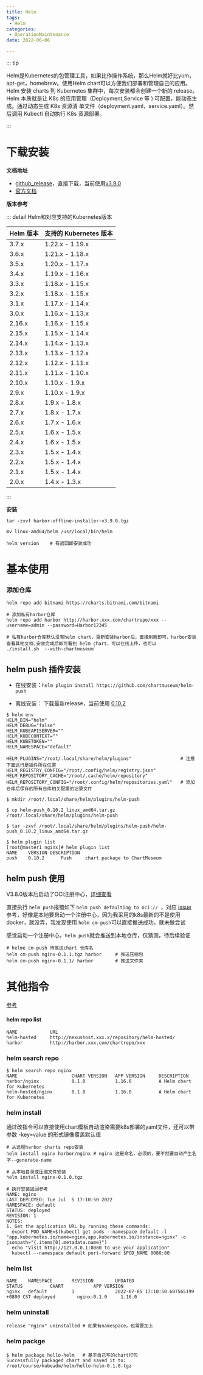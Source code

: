 ```yaml
---
title: Helm
tags:
 - Helm
categories:
 - OperationMaintenance
date: 2022-06-06

---
```


::: tip

Helm是Kubernetes的包管理工具，如果比作操作系统，那么Helm就好比yum，apt-get，homebrew。使用Helm chart可以方便我们部署和管理自己的应用。Helm 安装 charts 到 Kubernetes 集群中，每次安装都会创建一个新的 release。Helm 本质就是让 K8s 的应用管理（Deployment,Service 等 ) 可配置，能动态生成。通过动态生成 K8s 资源清 单文件（deployment.yaml，service.yaml）。然后调用 Kubectl 自动执行 K8s 资源部署。


:::

<!-- more -->

# 下载安装

**文档地址**

* [github_release](https://github.com/helm/helm/releases)，直接下载，当前使用[v3.9.0](https://get.helm.sh/helm-v3.9.0-linux-amd64.tar.gz)
* [官方文档](https://helm.sh/zh/docs/)

**版本参考**

::: detail Helm和对应支持的Kubernetes版本

| Helm 版本 | 支持的 Kubernetes 版本 |
| :-------- | :--------------------- |
| 3.7.x     | 1.22.x - 1.19.x        |
| 3.6.x     | 1.21.x - 1.18.x        |
| 3.5.x     | 1.20.x - 1.17.x        |
| 3.4.x     | 1.19.x - 1.16.x        |
| 3.3.x     | 1.18.x - 1.15.x        |
| 3.2.x     | 1.18.x - 1.15.x        |
| 3.1.x     | 1.17.x - 1.14.x        |
| 3.0.x     | 1.16.x - 1.13.x        |
| 2.16.x    | 1.16.x - 1.15.x        |
| 2.15.x    | 1.15.x - 1.14.x        |
| 2.14.x    | 1.14.x - 1.13.x        |
| 2.13.x    | 1.13.x - 1.12.x        |
| 2.12.x    | 1.12.x - 1.11.x        |
| 2.11.x    | 1.11.x - 1.10.x        |
| 2.10.x    | 1.10.x - 1.9.x         |
| 2.9.x     | 1.10.x - 1.9.x         |
| 2.8.x     | 1.9.x - 1.8.x          |
| 2.7.x     | 1.8.x - 1.7.x          |
| 2.6.x     | 1.7.x - 1.6.x          |
| 2.5.x     | 1.6.x - 1.5.x          |
| 2.4.x     | 1.6.x - 1.5.x          |
| 2.3.x     | 1.5.x - 1.4.x          |
| 2.2.x     | 1.5.x - 1.4.x          |
| 2.1.x     | 1.5.x - 1.4.x          |
| 2.0.x     | 1.4.x - 1.3.x          |

:::

**安装**

```shell
tar -zxvf harbor-offline-installer-v3.9.0.tgz

mv linux-amd64/helm /usr/local/bin/helm

helm version	# 有返回即安装成功
```

# 基本使用

### 添加仓库

```shell
helm repo add bitnami https://charts.bitnami.com/bitnami

# 添加私有harbor仓库
helm repo add harbor http://harbor.xxx.com/chartrepo/xxx --username=admin --password=Harbor12345

# 私有harbor仓库默认没有helm chart，重新安装harbor后，直接刷新即可，harbor安装查看其他文档,安装完成后即可看到 helm chart，可以在线上传，也可以
./install.sh  --with-chartmuseum`
```

## helm push 插件安装

* 在线安装：`helm plugin install https://github.com/chartmuseum/helm-push`

* 离线安装： 下载最新release，当前使用 [0.10.2](https://github.com/chartmuseum/helm-push)

```shell
$ helm env
HELM_BIN="helm"
HELM_DEBUG="false"
HELM_KUBEAPISERVER=""
HELM_KUBECONTEXT=""
HELM_KUBETOKEN=""
HELM_NAMESPACE="default"

HELM_PLUGINS="/root/.local/share/helm/plugins"					# 注意下面这行是插件所在位置
HELM_REGISTRY_CONFIG="/root/.config/helm/registry.json"
HELM_REPOSITORY_CACHE="/root/.cache/helm/repository"
HELM_REPOSITORY_CONFIG="/root/.config/helm/repositories.yaml"	# 添加仓库后保存的所有仓库相关配置的记录文件

$ mkdir /root/.local/share/helm/plugins/helm-push

$ cp helm-push_0.10.2_linux_amd64.tar.gz /root/.local/share/helm/plugins/helm-push

$ tar -zxvf /root/.local/share/helm/plugins/helm-push/helm-push_0.10.2_linux_amd64.tar.gz 

$ helm plugin list
[root@master1 nginx]# helm plugin list
NAME	VERSION	DESCRIPTION                      
push	0.10.2  	Push	 chart package to ChartMuseum
```

## helm push 使用

V3.8.0版本后启动了OCI注册中心，[详细查看](https://helm.sh/zh/docs/topics/registries/)

直接执行 `helm push`报错如下 `helm push defaulting to oci:// `，对应 [issue](https://github.com/chartmuseum/helm-push/pull/110) 参考，好像是本地要启动一个注册中心，因为我采用的k8s最新的不是使用docker，就没弄，我发现使用 `helm cm-push`可以直接推送成功，就未做尝试

感觉启动一个注册中心，`helm push`就会推送到本地仓库，仅猜测，待后续验证

```shell
# helme cm-push 待推送chart 仓库名
helm cm-push nginx-0.1.1.tgz harbor		# 推送压缩包
helm cm-push nginx-0.1.1/ harbor		# 推送文件夹
```

# 其他指令

[参考](https://blog.csdn.net/twingao/article/details/104282223)

#### helm repo list

```shell
NAME            URL                                            
helm-hosted     http://nexushost.xxx.x/repository/helm-hosted/
harbor          http://harbor.xxx.com/chartrepo/xxx        
```

### helm search repo

```shell
$ helm search repo nginx
NAME                    CHART VERSION   APP VERSION     DESCRIPTION                
harbor/nginx            0.1.0           1.16.0          A Helm chart for Kubernetes
helm-hosted/nginx       0.1.0           1.16.0          A Helm chart for Kubernetes
```

### helm install

通过改指令可以直接使用chart模板自动渲染需要k8s部署的yaml文件，还可以带参数 -key=value 的形式镜像覆盖默认值

```shell
# 从远程harbor charts repo安装
helm install nginx harbor/nginx # nginx 这是命名，必须的，要不然要自动产生名字--generate-name

# 从本地目录或压缩文件安装
helm install nginx-0.1.0.tgz

# 执行安装返回参考
NAME: nginx
LAST DEPLOYED: Tue Jul  5 17:10:50 2022
NAMESPACE: default
STATUS: deployed
REVISION: 1
NOTES:
1. Get the application URL by running these commands:
  export POD_NAME=$(kubectl get pods --namespace default -l "app.kubernetes.io/name=nginx,app.kubernetes.io/instance=nginx" -o jsonpath="{.items[0].metadata.name}")
  echo "Visit http://127.0.0.1:8080 to use your application"
  kubectl --namespace default port-forward $POD_NAME 8080:80
```

### helm list

```shell
NAME    NAMESPACE       REVISION        UPDATED                                 STATUS          CHART           APP VERSION
nginx   default         1               2022-07-05 17:10:50.607565199 +0800 CST deployed        nginx-0.1.0     1.16.0    
```

### helm uninstall

```shell
release "nginx" uninstalled	# 如果有namespace，也需要加上
```

### helm packge

```shell
$ helm package hello-helm	# 基于自己写的chart打包
Successfully packaged chart and saved it to: /root/course/kubeadm/helm/hello-helm-0.1.0.tgz
```

